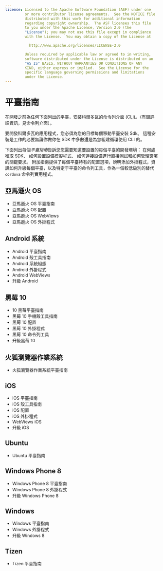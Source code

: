 ```yaml
---
license: Licensed to the Apache Software Foundation (ASF) under one
         or more contributor license agreements.  See the NOTICE file
         distributed with this work for additional information
         regarding copyright ownership.  The ASF licenses this file
         to you under the Apache License, Version 2.0 (the
         "License"); you may not use this file except in compliance
         with the License.  You may obtain a copy of the License at

           http://www.apache.org/licenses/LICENSE-2.0

         Unless required by applicable law or agreed to in writing,
         software distributed under the License is distributed on an
         "AS IS" BASIS, WITHOUT WARRANTIES OR CONDITIONS OF ANY
         KIND, either express or implied.  See the License for the
         specific language governing permissions and limitations
         under the License.
---
```


# 平臺指南

在開發之前為任何下面列出的平臺，安裝科爾多瓦的命令列介面 (CLI)。（有關詳細資訊，見命令列介面）。

要開發科爾多瓦的應用程式，您必須為您的目標每個移動平臺安裝 Sdk。 這種安裝是工作的必要無論你做你在 SDK 中多數還是為您組建循環使用 CLI 的。

下面列出每個*平臺指南*告訴您您需要知道要設置的每個平臺的開發環境： 在何處獲取 SDK、 如何設置設備模擬程式、 如何連接設備進行直接測試和如何管理簽署的關鍵要求。 附加指南提供了每個平臺特有的配置選項，說明添加外掛程式，資訊如何升級每個平臺，以及特定于平臺的命令列工具，作為一個較低級別的替代 `cordova` 命令列實用程式。

## 亞馬遜火 OS

*   亞馬遜火 OS 平臺指南
*   亞馬遜火 OS 配置
*   亞馬遜火 OS WebViews
*   亞馬遜火 OS 外掛程式

## Android 系統

*   Android 平臺指南
*   Android 殼工具指南
*   Android 系統組態
*   Android 外掛程式
*   Android WebViews
*   升級 Android

## 黑莓 10

*   10 黑莓平臺指南
*   黑莓 10 手機殼工具指南
*   黑莓 10 配置
*   黑莓 10 外掛程式
*   黑莓 10 命令列工具
*   升級黑莓 10

## 火狐瀏覽器作業系統

*   火狐瀏覽器作業系統平臺指南

## iOS

*   iOS 平臺指南
*   iOS 殼工具指南
*   iOS 配置
*   iOS 外掛程式
*   WebViews iOS
*   升級 iOS

## Ubuntu

*   Ubuntu 平臺指南

## Windows Phone 8

*   Windows Phone 8 平臺指南
*   Windows Phone 8 外掛程式
*   升級 Windows Phone 8

## Windows

*   Windows 平臺指南
*   Windows 外掛程式
*   升級 Windows 8

## Tizen

*   Tizen 平臺指南